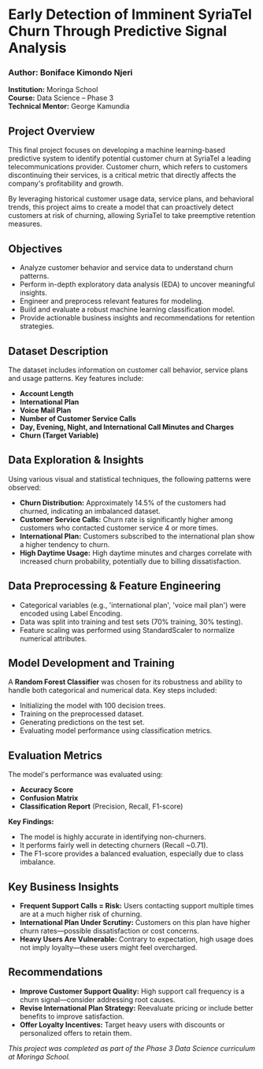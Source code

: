 # Early Detection of Imminent SyriaTel Churn Through Predictive Signal Analysis

###  Author: Boniface Kimondo Njeri  
**Institution:** Moringa School  
**Course:** Data Science – Phase 3  
**Technical Mentor:** George Kamundia  

## Project Overview

This final project focuses on developing a machine learning-based predictive system to identify potential customer churn at SyriaTel a leading telecommunications provider. Customer churn, which refers to customers discontinuing their services, is a critical metric that directly affects the company's profitability and growth.

By leveraging historical customer usage data, service plans, and behavioral trends, this project aims to create a model that can proactively detect customers at risk of churning, allowing SyriaTel to take preemptive retention measures.

## Objectives

- Analyze customer behavior and service data to understand churn patterns.
- Perform in-depth exploratory data analysis (EDA) to uncover meaningful insights.
- Engineer and preprocess relevant features for modeling.
- Build and evaluate a robust machine learning classification model.
- Provide actionable business insights and recommendations for retention strategies.

## Dataset Description

The dataset includes information on customer call behavior, service plans and usage patterns. Key features include:

- **Account Length**
- **International Plan**
- **Voice Mail Plan**
- **Number of Customer Service Calls**
- **Day, Evening, Night, and International Call Minutes and Charges**
- **Churn (Target Variable)**

## Data Exploration & Insights

Using various visual and statistical techniques, the following patterns were observed:

- **Churn Distribution:** Approximately 14.5% of the customers had churned, indicating an imbalanced dataset.
- **Customer Service Calls:** Churn rate is significantly higher among customers who contacted customer service 4 or more times.
- **International Plan:** Customers subscribed to the international plan show a higher tendency to churn.
- **High Daytime Usage:** High daytime minutes and charges correlate with increased churn probability, potentially due to billing dissatisfaction.

## Data Preprocessing & Feature Engineering

- Categorical variables (e.g., 'international plan', 'voice mail plan') were encoded using Label Encoding.
- Data was split into training and test sets (70% training, 30% testing).
- Feature scaling was performed using StandardScaler to normalize numerical attributes.

## Model Development and Training

A **Random Forest Classifier** was chosen for its robustness and ability to handle both categorical and numerical data. Key steps included:

- Initializing the model with 100 decision trees.
- Training on the preprocessed dataset.
- Generating predictions on the test set.
- Evaluating model performance using classification metrics.

## Evaluation Metrics

The model's performance was evaluated using:

- **Accuracy Score**
- **Confusion Matrix**
- **Classification Report** (Precision, Recall, F1-score)

**Key Findings:**

- The model is highly accurate in identifying non-churners.
- It performs fairly well in detecting churners (Recall ~0.71).
- The F1-score provides a balanced evaluation, especially due to class imbalance.

## Key Business Insights

- **Frequent Support Calls = Risk:** Users contacting support multiple times are at a much higher risk of churning.
- **International Plan Under Scrutiny:** Customers on this plan have higher churn rates—possible dissatisfaction or cost concerns.
- **Heavy Users Are Vulnerable:** Contrary to expectation, high usage does not imply loyalty—these users might feel overcharged.

## Recommendations

- **Improve Customer Support Quality:** High support call frequency is a churn signal—consider addressing root causes.
- **Revise International Plan Strategy:** Reevaluate pricing or include better benefits to improve satisfaction.
- **Offer Loyalty Incentives:** Target heavy users with discounts or personalized offers to retain them.

*This project was completed as part of the Phase 3 Data Science curriculum at Moringa School.*